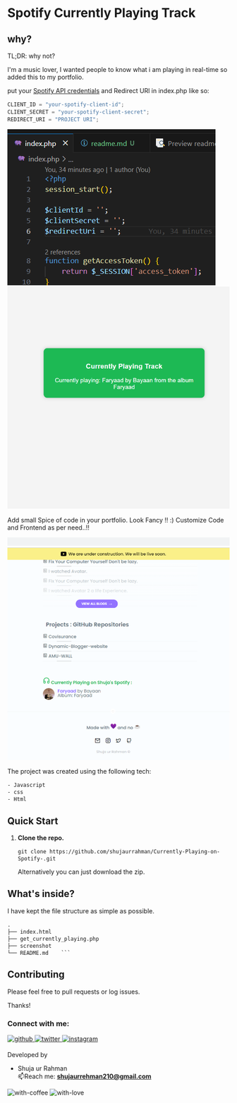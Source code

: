 # Spotify Currently Playing Track

## why?

TL;DR: why not?

I'm a music lover, I wanted people to know what i am playing in real-time so added this to my portfolio.

put your  [Spotify API credentials](https://developer.spotify.com/dashboard/applications) and Redirect URl in index.php like so:

```js
CLIENT_ID = "your-spotify-client-id";
CLIENT_SECRET = "your-spotify-client-secret";
REDIRECT_URI = "PROJECT URI";
```

![screenshot](/spotify-cred.png)
![screenshot](/demo.png)


Add small Spice of code in your portfolio. Look Fancy !! :)
Customize Code and Frontend as per need..!!

![screenshot](/shuja-portfolio.png)

The project was created using the following tech:
```
- Javascript 
- css 
- Html 
```


## Quick Start


1.  **Clone the repo.**


    ```shell
    git clone https://github.com/shujaurrahman/Currently-Playing-on-Spotify-.git  
    ``````
    Alternatively you can just download the zip.

## What's inside?

I have kept the file structure as simple as possible.

    .
    ├── index.html
    ├── get_currently_playing.php
    ├── screenshot
    └── README.md    ```

## Contributing

Please feel free to pull requests or log issues.

Thanks!

<h3 align="left">Connect with me:</h3>
<div align="left">
<a href="https://github.com/acarfx" target="_blank">
<img src=https://img.shields.io/badge/github-%2324292e.svg?&style=for-the-badge&logo=github&logoColor=white alt=github style="margin-bottom: 5px;" />
</a>
<a href="https://twitter.com/acarfx" target="_blank">
<img src=https://img.shields.io/badge/twitter-%2300acee.svg?&style=for-the-badge&logo=twitter&logoColor=white alt=twitter style="margin-bottom: 5px;" />
</a>
<a href="https://instagram.com/acwr_" target="_blank">
<img src=https://img.shields.io/badge/instagram-%23000000.svg?&style=for-the-badge&logo=instagram&logoColor=white alt=instagram style="margin-bottom: 5px;" />
</a>  
</div>  

 Developed by<br />
- Shuja ur Rahman <br />
 📫Reach me: **shujaurrehman210@gmail.com**<br />
 
![with-coffee](https://img.shields.io/badge/made%20with-%E2%98%95%EF%B8%8F%20coffee-yellow.svg)
![with-love](https://img.shields.io/badge/made%20with-%F0%9F%92%8C-red.svg)
